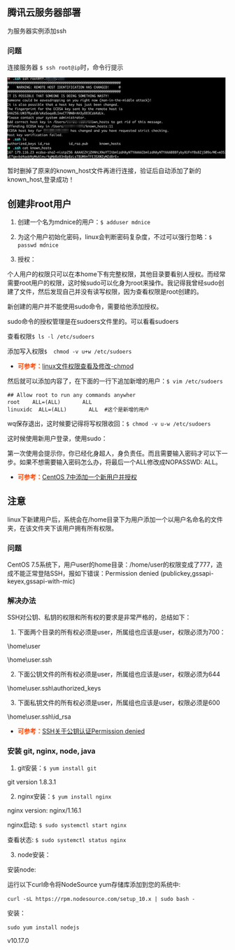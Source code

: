 ## 腾讯云服务器部署
  
为服务器实例添加ssh

### 问题

连接服务器 ```$ ssh root@ip```时，命令行提示

![WechatIMG7](_media/2.jpg)

暂时删掉了原来的known_host文件再进行连接，验证后自动添加了新的known_host,登录成功！

##  创建非root用户

1. 创建一个名为mdnice的用户：`$ adduser mdnice`

2. 为这个用户初始化密码，linux会判断密码复杂度，不过可以强行忽略：`$ passwd mdnice`

3. 授权：

个人用户的权限只可以在本home下有完整权限，其他目录要看别人授权。而经常需要root用户的权限，这时候sudo可以化身为root来操作。我记得我曾经sudo创建了文件，然后发现自己并没有读写权限，因为查看权限是root创建的。

新创建的用户并不能使用sudo命令，需要给他添加授权。

sudo命令的授权管理是在sudoers文件里的。可以看看sudoers

查看权限`$ ls -l /etc/sudoers`

添加写入权限`$  chmod -v u+w /etc/sudoers`

- <span style="color:orangered;font-weight:bold;">可参考：</span>[linux文件权限查看及修改-chmod](https://blog.csdn.net/haydenwang8287/article/details/1753883)

然后就可以添加内容了，在下面的一行下追加新增的用户：`$ vim /etc/sudoers`

```
## Allow root to run any commands anywher  
root    ALL=(ALL)       ALL  
linuxidc  ALL=(ALL)       ALL  #这个是新增的用户
```

wq保存退出，这时候要记得将写权限收回：`$ chmod -v u-w /etc/sudoers`

这时候使用新用户登录，使用sudo：

第一次使用会提示你，你已经化身超人，身负责任。而且需要输入密码才可以下一步。如果不想需要输入密码怎么办，将最后一个ALL修改成NOPASSWD: ALL。

- <span style="color:orangered;font-weight:bold;">可参考：</span>[CentOS 7中添加一个新用户并授权](https://blog.csdn.net/GGxiaobai/article/details/53504989)

## 注意

linux下新建用户后，系统会在/home目录下为用户添加一个以用户名命名的文件夹，在该文件夹下该用户拥有所有权限。

### 问题

CentOS 7.5系统下，用户user的home目录：/home/user的权限变成了777，造成不能正常登陆SSH，报如下错误：Permission denied (publickey,gssapi-keyex,gssapi-with-mic)

### 解决办法

SSH对公钥、私钥的权限和所有权的要求是非常严格的，总结如下：

1. 下面两个目录的所有权必须是user，所属组也应该是user，权限必须为700：

\home\user

\home\user\.ssh

2. 下面公钥文件的所有权必须是user，所属组也应该是user，权限必须为644

\home\user\.ssh\authorized_keys

3. 下面私钥文件的所有权必须是user，所属组也应该是user，权限必须是600

\home\user\.ssh\id_rsa

- <span style="color:orangered;font-weight:bold;">可参考：</span>[SSH关于公钥认证Permission denied ](https://blog.csdn.net/k178441367/article/details/51325116)

### 安装 git, nginx, node, java

1. git安装：`$ yum install git`

git version 1.8.3.1

2. nginx安装：`$ yum install nginx`

nginx version: nginx/1.16.1

nginx启动: `$ sudo systemctl start nginx`

查看状态: `$ sudo systemctl status nginx`

3. node安装：

安装node: 

运行以下curl命令将NodeSource yum存储库添加到您的系统中:

`curl -sL https://rpm.nodesource.com/setup_10.x | sudo bash - `

安装：

`sudo yum install nodejs`

v10.17.0
